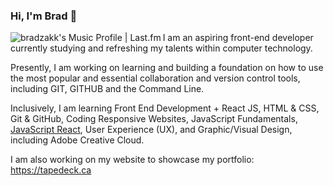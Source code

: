 ### Hi, I'm Brad 👋

<a href="https://www.last.fm/user/bradzakk" target="_blank"><img align="left" width="#" height="#" src="https://lastfm.freetls.fastly.net/i/u/avatar170s/7e6ff7c844f8d18fb05e21245815f897.png" alt="bradzakk's Music Profile | Last.fm"></a>I am an aspiring front-end developer currently studying and refreshing my talents within computer technology.

Presently, I am working on learning and building a foundation on how to use the most popular and essential collaboration and version control tools, including GIT, GITHUB and the Command Line.

Inclusively, I am learning Front End Development + React JS, HTML & CSS, Git & GitHub, Coding Responsive Websites, JavaScript Fundamentals, [JavaScript React](https://reactjs.org/tutorial/tutorial.html "Tutorial"), User Experience (UX), and Graphic/Visual Design, including Adobe Creative Cloud.

I am also working on my website to showcase my portfolio: https://tapedeck.ca

<!--
**bradzakk/bradzakk** is a ✨ _special_ ✨ repository because its `README.md` (this file) appears on your GitHub profile.

Here are some ideas to get you started:

- 🔭 I’m currently working on ...
- 🌱 I’m currently learning ...
- 👯 I’m looking to collaborate on ...
- 🤔 I’m looking for help with ...
- 💬 Ask me about ...
- 📫 How to reach me: ...
- 😄 Pronouns: ...
- ⚡ Fun fact: ...
-->
